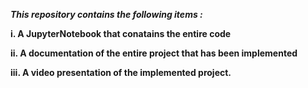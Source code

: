 ***This repository contains the following items :***

  **i. A JupyterNotebook that conatains the entire code**
  
  **ii. A documentation of the entire project that has been implemented**
  
  **iii. A video presentation of the implemented project.**
